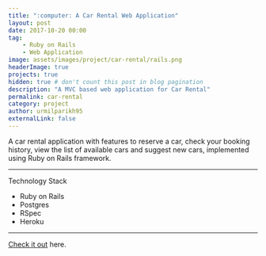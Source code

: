 ```yaml
---
title: ":computer: A Car Rental Web Application"
layout: post
date: 2017-10-20 00:00
tag: 
    - Ruby on Rails
    - Web Application
image: assets/images/project/car-rental/rails.png
headerImage: true
projects: true
hidden: true # don't count this post in blog pagination
description: "A MVC based web application for Car Rental"
permalink: car-rental
category: project
author: urmilparikh95
externalLink: false
---
```

<!--center>
<img src="https://raw.githubusercontent.com/sergiokopplin/indigo/gh-pages/assets/screen-shot.png" width="100%;">
</center-->
A car rental application with features to reserve a car, check your booking history, view the list of available cars and suggest new cars, implemented using Ruby on Rails framework.

---

Technology Stack

- Ruby on Rails
- Postgres
- RSpec
- Heroku

---

[Check it out](https://github.com/urmilparikh95/CarRentalApplication) here.
